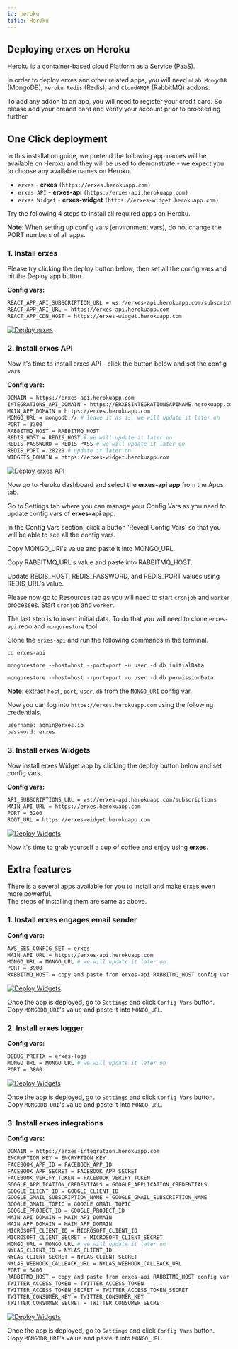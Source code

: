 ```yaml
---
id: heroku
title: Heroku
---
```


## Deploying erxes on Heroku

Heroku is a container-based cloud Platform as a Service (PaaS).

In order to deploy erxes and other related apps, you will need `mLab MongoDB` (MongoDB), `Heroku Redis` (Redis), and `CloudAMQP` (RabbitMQ) addons.

To add any addon to an app, you will need to register your credit card. So please add your creadit card and verify your account prior to proceeding further.

## One Click deployment

In this installation guide, we pretend the following app names will be available on Heroku and they will be used to demonstrate - we expect you to choose any available names on Heroku.

- `erxes` - **erxes** `(https://erxes.herokuapp.com)`
- `erxes API` - **erxes-api** `(https://erxes-api.herokuapp.com)`
- `erxes Widget` - **erxes-widget** `(https://erxes-widget.herokuapp.com)`

Try the following 4 steps to install all required apps on Heroku.

**Note**: When setting up config vars (environment vars), do not change the PORT numbers of all apps.

### 1. Install erxes

Please try clicking the deploy button below, then set all the config vars and hit the Deploy app button.

**Config vars:**

```sh
REACT_APP_API_SUBSCRIPTION_URL = ws://erxes-api.herokuapp.com/subscriptions
REACT_APP_API_URL = https://erxes-api.herokuapp.com
REACT_APP_CDN_HOST = https://erxes-widget.herokuapp.com
```

[![Deploy erxes](https://www.herokucdn.com/deploy/button.svg#heroku "Deploy erxes")](https://heroku.com/deploy?template=https://github.com/batnasan/erxes/tree/heroku_button)

### 2. Install erxes API

Now it's time to install erxes API - click the button below and set the config vars.

**Config vars:**

```sh
DOMAIN = https://erxes-api.herokuapp.com
INTEGRATIONS_API_DOMAIN = https://ERXESINTEGRATIONSAPINAME.herokuapp.com
MAIN_APP_DOMAIN = https://erxes.herokuapp.com
MONGO_URL = mongodb:// # leave it as is, we will update it later on
PORT = 3300
RABBITMQ_HOST = RABBITMQ_HOST
REDIS_HOST = REDIS_HOST # we will update it later on
REDIS_PASSWORD = REDIS_PASS # we will update it later on
REDIS_PORT = 28229 # update it later on
WIDGETS_DOMAIN = https://erxes-widget.herokuapp.com
```

[![Deploy erxes API](https://www.herokucdn.com/deploy/button.svg#heroku "Deploy erxes API")](https://heroku.com/deploy?template=https://github.com/batnasan/erxes-api/tree/heroku_button)

Now go to Heroku dashboard and select the **erxes-api app** from the Apps tab.

Go to Settings tab where you can manage your Config Vars as you need to update config vars of **erxes-api** app.

In the Config Vars section, click a button 'Reveal Config Vars' so that you will be able to see all the config vars.

Copy MONGO_URI's value and paste it into MONGO_URL.

Copy RABBITMQ_URL's value and paste into RABBITMQ_HOST.

Update REDIS_HOST, REDIS_PASSWORD, and REDIS_PORT values using REDIS_URL's value.

Please now go to Resources tab as you will need to start `cronjob` and `worker` processes.
Start `cronjob` and `worker`.

The last step is to insert initial data. To do that you will need to clone `erxes-api` repo and `mongorestore` tool.

Clone the `erxes-api` and run the following commands in the terminal.

`cd erxes-api`

`mongorestore --host=host --port=port -u user -d db initialData`

`mongorestore --host=host --port=port -u user -d db permissionData`

**Note**: extract `host`, `port`, `user`, `db` from the `MONGO_URI` config var.

Now you can log into `https://erxes.herokuapp.com` using the following credentials.

```sh
username: admin@erxes.io
password: erxes
```

### 3. Install erxes Widgets

Now install erxes Widget app by clicking the deploy button below and set config vars.

**Config vars:**

```sh
API_SUBSCRIPTIONS_URL = ws://erxes-api.herokuapp.com/subscriptions
MAIN_API_URL = https://erxes.herokuapp.com
PORT = 3200
ROOT_URL = https://erxes-widget.herokuapp.com
```

[![Deploy Widgets](https://www.herokucdn.com/deploy/button.svg#heroku "Deploy erxes Widgets")](https://heroku.com/deploy?template=https://github.com/batnasan/erxes-widgets-heroku-button)

Now it's time to grab yourself a cup of coffee and enjoy using **erxes**.

## Extra features

There is a several apps available for you to install and make erxes even more powerful.  
The steps of installing them are same as above.

### 1. Install erxes engages email sender

**Config vars:**

```sh
AWS_SES_CONFIG_SET = erxes
MAIN_API_URL = https://erxes-api.herokuapp.com
MONGO_URL = MONGO_URL # we will update it later on
PORT = 3900
RABBITMQ_HOST = copy and paste from erxes-api RABBITMQ_HOST config var
```

[![Deploy Widgets](https://www.herokucdn.com/deploy/button.svg#heroku "Deploy erxes engages email sender")](https://heroku.com/deploy?template=https://github.com/batnasan/erxes-engages-email-sender/tree/heroku_button)

Once the app is deployed, go to `Settings` and click `Config Vars` button.  
Copy `MONGODB_URI`'s value and paste it into `MONGO_URL`.

### 2. Install erxes logger

**Config vars:**

```sh
DEBUG_PREFIX = erxes-logs
MONGO_URL = MONGO_URL # we will update it later on
PORT = 3800
```

[![Deploy Widgets](https://www.herokucdn.com/deploy/button.svg#heroku "Deploy erxes engages email sender")](https://heroku.com/deploy?template=https://github.com/batnasan/erxes-logger/tree/heroku_button)

Once the app is deployed, go to `Settings` and click `Config Vars` button.  
Copy `MONGODB_URI`'s value and paste it into `MONGO_URL`.

### 3. Install erxes integrations

**Config vars:**

```sh
DOMAIN = https://erxes-integration.herokuapp.com
ENCRYPTION_KEY = ENCRYPTION_KEY
FACEBOOK_APP_ID = FACEBOOK_APP_ID
FACEBOOK_APP_SECRET = FACEBOOK_APP_SECRET
FACEBOOK_VERIFY_TOKEN = FACEBOOK_VERIFY_TOKEN
GOOGLE_APPLICATION_CREDENTIALS = GOOGLE_APPLICATION_CREDENTIALS
GOOGLE_CLIENT_ID = GOOGLE_CLIENT_ID
GOOGLE_GMAIL_SUBSCRIPTION_NAME = GOOGLE_GMAIL_SUBSCRIPTION_NAME
GOOGLE_GMAIL_TOPIC = GOOGLE_GMAIL_TOPIC
GOOGLE_PROJECT_ID = GOOGLE_PROJECT_ID
MAIN_API_DOMAIN = MAIN_API_DOMAIN
MAIN_APP_DOMAIN = MAIN_APP_DOMAIN
MICROSOFT_CLIENT_ID = MICROSOFT_CLIENT_ID
MICROSOFT_CLIENT_SECRET = MICROSOFT_CLIENT_SECRET
MONGO_URL = MONGO_URL # we will update it later on
NYLAS_CLIENT_ID = NYLAS_CLIENT_ID
NYLAS_CLIENT_SECRET = NYLAS_CLIENT_SECRET
NYLAS_WEBHOOK_CALLBACK_URL = NYLAS_WEBHOOK_CALLBACK_URL
PORT = 3400
RABBITMQ_HOST = copy and paste from erxes-api RABBITMQ_HOST config var
TWITTER_ACCESS_TOKEN = TWITTER_ACCESS_TOKEN
TWITTER_ACCESS_TOKEN_SECRET = TWITTER_ACCESS_TOKEN_SECRET
TWITTER_CONSUMER_KEY = TWITTER_CONSUMER_KEY
TWITTER_CONSUMER_SECRET = TWITTER_CONSUMER_SECRET
```

[![Deploy Widgets](https://www.herokucdn.com/deploy/button.svg#heroku "Deploy erxes engages email sender")](https://heroku.com/deploy?template=https://github.com/batnasan/erxes-integrations/tree/heroku_button)

Once the app is deployed, go to `Settings` and click `Config Vars` button.  
Copy `MONGODB_URI`'s value and paste it into `MONGO_URL`.
